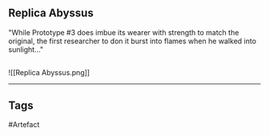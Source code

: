 ## Replica Abyssus
"While Prototype #3 does imbue its wearer with strength to match the original,
the first researcher to don it burst into flames when he walked into sunlight..."
## 
![[Replica Abyssus.png]]

---
## Tags
#Artefact